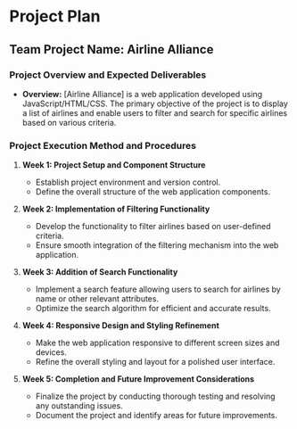 # Project Plan

## Team Project Name: Airline Alliance

### Project Overview and Expected Deliverables

- **Overview:** [Airline Alliance] is a web application developed using JavaScript/HTML/CSS. The primary objective of the project is to display a list of airlines and enable users to filter and search for specific airlines based on various criteria.

### Project Execution Method and Procedures

1. **Week 1: Project Setup and Component Structure**
   - Establish project environment and version control.
   - Define the overall structure of the web application components.

2. **Week 2: Implementation of Filtering Functionality**
   - Develop the functionality to filter airlines based on user-defined criteria.
   - Ensure smooth integration of the filtering mechanism into the web application.

3. **Week 3: Addition of Search Functionality**
   - Implement a search feature allowing users to search for airlines by name or other relevant attributes.
   - Optimize the search algorithm for efficient and accurate results.

4. **Week 4: Responsive Design and Styling Refinement**
   - Make the web application responsive to different screen sizes and devices.
   - Refine the overall styling and layout for a polished user interface.

5. **Week 5: Completion and Future Improvement Considerations**
   - Finalize the project by conducting thorough testing and resolving any outstanding issues.
   - Document the project and identify areas for future improvements.
